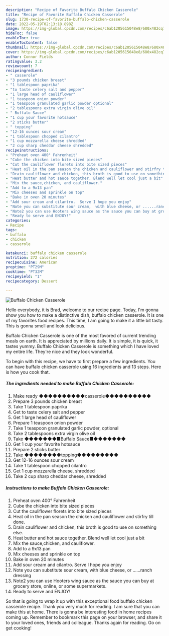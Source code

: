 ```yaml
---
description: "Recipe of Favorite Buffalo Chicken Casserole"
title: "Recipe of Favorite Buffalo Chicken Casserole"
slug: 1730-recipe-of-favorite-buffalo-chicken-casserole
date: 2022-05-19T02:13:18.898Z
image: https://img-global.cpcdn.com/recipes/c6ab1205615048e8/680x482cq70/buffalo-chicken-casserole-recipe-main-photo.jpg
hideToc: false
enableToc: true
enableTocContent: false
thumbnail: https://img-global.cpcdn.com/recipes/c6ab1205615048e8/680x482cq70/buffalo-chicken-casserole-recipe-main-photo.jpg
cover: https://img-global.cpcdn.com/recipes/c6ab1205615048e8/680x482cq70/buffalo-chicken-casserole-recipe-main-photo.jpg
author: Connor Fields
ratingvalue: 3.2
reviewcount: 7
recipeingredient:
- " casserole"
- "3 pounds chicken breast"
- "1 tablespoon paprika"
- "to taste celery salt and pepper"
- "1 large head of cauliflower"
- "1 teaspoon onion powder"
- "1 teaspoon granulated garlic powder optional"
- "2 tablespoons extra virgin olive oil"
- " Buffalo Sauce"
- "1 cup your favorite hotsauce"
- "2 sticks butter"
- " topping"
- "12-16 ounces sour cream"
- "1 tablespoon chopped cilantro"
- "1 cup mozzarella cheese shredded"
- "2 cup sharp cheddar cheese shredded"
recipeinstructions:
- "Preheat oven 400° Fahrenheit"
- "Cube the chicken into bite sized pieces"
- "Cut the cauliflower florets into bite sized pieces"
- "Heat oil in the pan season the chicken and cauliflower and stirfry till done."
- "Drain cauliflower and chicken, this broth is good to use on something else."
- "Heat butter and hot sauce together. Blend well let cool just a bit"
- "Mix the sauce,chicken, and cauliflower."
- "Add to a 9x13 pan"
- "Mix cheeses and sprinkle on top"
- "Bake in oven 20 minutes"
- "Add sour cream and cilantro.  Serve I hope you enjoy"
- "Note you can substitute sour cream,  with blue cheese, or ......ranch dressing"
- "Note2 you can use Hooters wing sauce as the sauce you can buy at grocery store,  online, or some supermarkets."
- "Ready to serve and ENJOY!"
categories:
- Recipe
tags:
- buffalo
- chicken
- casserole

katakunci: buffalo chicken casserole 
nutrition: 272 calories
recipecuisine: American
preptime: "PT29M"
cooktime: "PT32M"
recipeyield: "1"
recipecategory: Dessert

---
```



![Buffalo Chicken Casserole](https://img-global.cpcdn.com/recipes/c6ab1205615048e8/680x482cq70/buffalo-chicken-casserole-recipe-main-photo.jpg)

Hello everybody, it is Brad, welcome to our recipe page. Today, I'm gonna show you how to make a distinctive dish, buffalo chicken casserole. It is one of my favorites food recipes. This time, I am going to make it a little bit tasty. This is gonna smell and look delicious.

Buffalo Chicken Casserole is one of the most favored of current trending meals on earth. It is appreciated by millions daily. It is simple, it is quick, it tastes yummy. Buffalo Chicken Casserole is something which I have loved my entire life. They're nice and they look wonderful.




To begin with this recipe, we have to first prepare a few ingredients. You can have buffalo chicken casserole using 16 ingredients and 13 steps. Here is how you cook that.

<!--inarticleads1-->

##### The ingredients needed to make Buffalo Chicken Casserole:

1. Make ready  ◆◆◆◆◆◆◆◆◆◆casserole◆◆◆◆◆◆◆◆◆◆
1. Prepare 3 pounds chicken breast
1. Take 1 tablespoon paprika
1. Get to taste celery salt and pepper
1. Get 1 large head of cauliflower
1. Prepare 1 teaspoon onion powder
1. Take 1 teaspoon granulated garlic powder, optional
1. Take 2 tablespoons extra virgin olive oil
1. Take  ◆◆◆◆◆◆◆■Buffalo Sauce■◆◆◆◆◆◆◆
1. Get 1 cup your favorite hotsauce
1. Prepare 2 sticks butter
1. Take  ◆◆◆◆◆◆◆◆topping◆◆◆◆◆◆◆◆◆
1. Get 12-16 ounces sour cream
1. Take 1 tablespoon chopped cilantro
1. Get 1 cup mozzarella cheese, shredded
1. Take 2 cup sharp cheddar cheese, shredded




<!--inarticleads2-->

##### Instructions to make Buffalo Chicken Casserole:

1. Preheat oven 400° Fahrenheit
1. Cube the chicken into bite sized pieces
1. Cut the cauliflower florets into bite sized pieces
1. Heat oil in the pan season the chicken and cauliflower and stirfry till done.
1. Drain cauliflower and chicken, this broth is good to use on something else.
1. Heat butter and hot sauce together. Blend well let cool just a bit
1. Mix the sauce,chicken, and cauliflower.
1. Add to a 9x13 pan
1. Mix cheeses and sprinkle on top
1. Bake in oven 20 minutes
1. Add sour cream and cilantro.  Serve I hope you enjoy
1. Note you can substitute sour cream,  with blue cheese, or ......ranch dressing
1. Note2 you can use Hooters wing sauce as the sauce you can buy at grocery store,  online, or some supermarkets.
1. Ready to serve and ENJOY!



So that is going to wrap it up with this exceptional food buffalo chicken casserole recipe. Thank you very much for reading. I am sure that you can make this at home. There is gonna be interesting food in home recipes coming up. Remember to bookmark this page on your browser, and share it to your loved ones, friends and colleague. Thanks again for reading. Go on get cooking!
